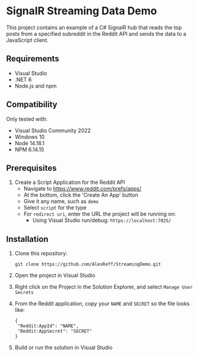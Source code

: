 # SignalR Streaming Data Demo

This project contains an example of a C# SignalR hub that reads the top posts from a specified subreddit in the Reddit API and sends the data to a JavaScript client.

## Requirements

- Visual Studio
- .NET 6
- Node.js and npm

## Compatibility

Only tested with:
  - Visual Studio Community 2022
  - Windows 10
  - Node 14.18.1
  - NPM 6.14.15

## Prerequisites

1. Create a Script Application for the Reddit API
    - Navigate to https://www.reddit.com/prefs/apps/
    - At the bottom, click the 'Create An App' button
    - Give it any name, such as `demo`
    - Select `script` for the type
    - For `redirect uri`, enter the URL the project will be running on:
      - Using Visual Studio run/debug: `https://localhost:7025/`

## Installation

1. Clone this repository:

   ```
   git clone https://github.com/AlexReff/StreamingDemo.git
   ```

2. Open the project in Visual Studio

3. Right click on the Project in the Solution Explorer, and select `Manage User Secrets`

4. From the Reddit application, copy your `NAME` and `SECRET` so the file looks like:

   ```
   {
    "Reddit:AppId": "NAME",
    "Reddit:AppSecret": "SECRET"
   }
   ```

5. Build or run the solution in Visual Studio
